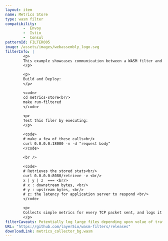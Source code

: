 ```yaml
---
layout: item
name: Metrics Store
type: wasm filter
compatibility:
        -  Envoy
        -  Istio
        -  Consul
patternId: FILTER005
image: /assets/images/webassembly_logo.svg
filterInfo: |
        <p>
        This example showcases communication between a WASM filter and a service via shared queue. It combines the <b>Singleton HTTP Call</b> and <b>TCP Metrics</b> examples. The filter collects metrics and enqueues it onto the queue while the service dequeues it and sends it to upstream server where it is stored.
        </p>

        <p>
        Build and Deploy:
        </p>

        <code>
        cd metrics-store<br/>
        make run-filtered
        </code>
        
        <p>
        Test this filer by executing:
        </p>

        <code>
        # make a few of these calls<br/>
        curl 0.0.0.0:18000 -v -d "request body" 
        </code>
        
        <br />

        <code>
        # Retrieves the stored stats<br/>
        curl 0.0.0.0:8080/retrieve -v <br/>
        x | y | z  === <br/>
        # x : downstream bytes, <br/>
        # y : upstream bytes, <br/>
        # z: the latency for application server to respond <br/>
        </code>

        <p>
        Collects simple metrics for every TCP packet sent, and logs it down.
        </p>
filterCaveats: Potentially log large files depending upon volue of traffic handled.
URL: "https://github.com/layer5io/wasm-filters/releases"
downloadLink: metrics_collector_bg.wasm
---
```

